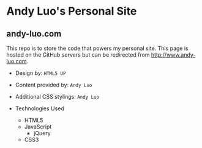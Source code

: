 # Andy Luo's Personal Site
## andy-luo.com

This repo is to store the code that powers my personal site. This page is hosted on the GitHub servers but can be redirected from http://www.andy-luo.com.

* Design by: `HTML5 UP`
* Content provided by: `Andy Luo`
* Additional CSS stylings: `Andy Luo`

* Technologies Used
  - HTML5
  - JavaScript
    - jQuery
  - CSS3
